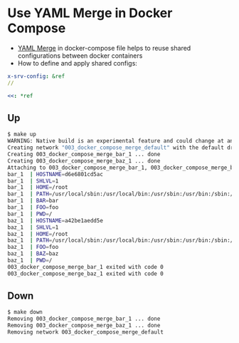 # Use YAML Merge in Docker Compose

- [YAML Merge](https://yaml.org/type/merge.html) in docker-compose file helps to reuse shared configurations between docker containers
- How to define and apply shared configs:

```yaml
x-srv-config: &ref
//

<<: *ref
``` 

## Up

```bash
$ make up
WARNING: Native build is an experimental feature and could change at any time
Creating network "003_docker_compose_merge_default" with the default driver
Creating 003_docker_compose_merge_bar_1 ... done
Creating 003_docker_compose_merge_baz_1 ... done
Attaching to 003_docker_compose_merge_bar_1, 003_docker_compose_merge_baz_1
bar_1  | HOSTNAME=d6e6801cd5ac
bar_1  | SHLVL=1
bar_1  | HOME=/root
bar_1  | PATH=/usr/local/sbin:/usr/local/bin:/usr/sbin:/usr/bin:/sbin:/bin
bar_1  | BAR=bar
bar_1  | FOO=foo
bar_1  | PWD=/
baz_1  | HOSTNAME=a42be1aedd5e
baz_1  | SHLVL=1
baz_1  | HOME=/root
baz_1  | PATH=/usr/local/sbin:/usr/local/bin:/usr/sbin:/usr/bin:/sbin:/bin
baz_1  | FOO=foo
baz_1  | BAZ=baz
baz_1  | PWD=/
003_docker_compose_merge_bar_1 exited with code 0
003_docker_compose_merge_baz_1 exited with code 0
```

## Down

```bash
$ make down
Removing 003_docker_compose_merge_bar_1 ... done
Removing 003_docker_compose_merge_baz_1 ... done
Removing network 003_docker_compose_merge_default
```
